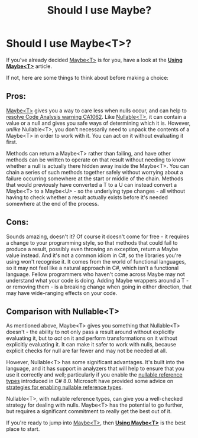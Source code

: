 ﻿---
uid: should_i_use_maybe.md
title: Should I use Maybe<T>?
---
# Should I use Maybe&lt;T&gt;?
If you've already decided 
[Maybe&lt;T&gt;](xref:Existential.Maybe`1)
 is for you, have a look at the
**[Using Maybe&lt;T&gt;](xref:using_maybe.md)** article.

If not, here are some things to think about before making a choice:
## Pros:
[Maybe&lt;T&gt;](xref:Existential.Maybe`1) gives you a way to care less when nulls occur, and can help to
[resolve Code Analysis warning CA1062](xref:resolving_ca1062.md). Like 
[Nullable&lt;T&gt;](https://docs.microsoft.com/en-us/dotnet/api/system.nullable-1),
it can contain a value or a null and gives you safe ways of determining which it is. However, *unlike* Nullable&lt;T&gt;,
you don't necessarily need to unpack the contents of a Maybe&lt;T&gt; in order to work with it. You can act on it without
evaluating it first.

Methods can return a Maybe&lt;T&gt; rather than failing, and have other methods can be written to operate on that 
result without needing to know whether a null is actually there hidden away inside the Maybe&lt;T&gt;. You can chain
a series of such methods together safely without worrying about a failure occurring somewhere at the start or middle 
of the chain. Methods that would previously have converted a T to a U can instead convert a Maybe&lt;T&gt; to a 
Maybe&lt;U&gt; - so the underlying type changes - all without having to check whether a result actually exists before 
it's needed somewhere at the end of the process. 

## Cons:
Sounds amazing, doesn't it? Of course it doesn't come for free - it requires a change to your programming
style, so that methods that could fail to produce a result, possibly even throwing an exception, return a Maybe value
instead. And it's not a common idiom in C#, so the libraries you're using won't recognise it. It comes from the world
of functional languages, so it may not feel like a natural approach in C#, which isn't a functional language. Fellow
programmers who haven't come across Maybe may not understand what your code is doing. Adding Maybe
wrappers around a T - or removing them - is a breaking change when going in either direction, that may have
wide-ranging effects on your code.

## Comparison with Nullable&lt;T&gt;
As mentioned above, Maybe&lt;T&gt; gives you something that Nullable&lt;T&gt; doesn't - the ability to not only
pass a result around without explicitly evaluating it, but to *act* on it and perform transformations on it without 
explicitly evaluating it. It can make it safer to work with nulls, because explicit checks for null are far fewer
and may not be needed at all.

However, Nullable&lt;T&gt; has some significant advantages. It's built into the language, and it has support in 
analyzers that will help to ensure that you use it correctly and well; particularly if you enable the 
[nullable reference types](https://docs.microsoft.com/en-us/dotnet/csharp/nullable-references)
introduced in C# 8.0. Microsoft have provided some advice on 
[strategies for enabling nullable reference types](https://docs.microsoft.com/en-us/dotnet/csharp/nullable-migration-strategies).

Nullable&lt;T&gt;, with nullable reference types, can give you a well-checked strategy for dealing with nulls.
Maybe&lt;T&gt; has the potential to go further, but requires a significant commitment to really get the best out of it.

If you're ready to jump into 
[Maybe&lt;T&gt;](xref:Existential.Maybe`1), then
**[Using Maybe&lt;T&gt;](xref:using_maybe.md)** is the best place to start.